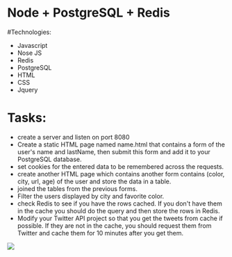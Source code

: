 # Node + PostgreSQL + Redis

#Technologies:
  * Javascript
  * Nose JS
  * Redis
  * PostgreSQL
  * HTML
  * CSS
  * Jquery

# Tasks:
  * create a server and listen on port 8080
  * Create a static HTML page named name.html that contains a form of the user's name and lastName, then submit this form and add it to your PostgreSQL database.
  * set cookies for the entered data to be remembered across the requests.
  * create another HTML page which contains another form contains (color, city, url, age) of the user and store the data in a table.
  * joined the tables from the previous forms.
  * Filter the users displayed by city and favorite color.
  * check Redis to see if you have the rows cached. If you don't have them in the cache you should do the query and then store the rows in Redis.
  * Modify your Twitter API project so that you get the tweets from cache if possible. If they are not in the cache, you should request them from Twitter and cache them for 10 minutes after you get them.

<img src='ticker.git'>
